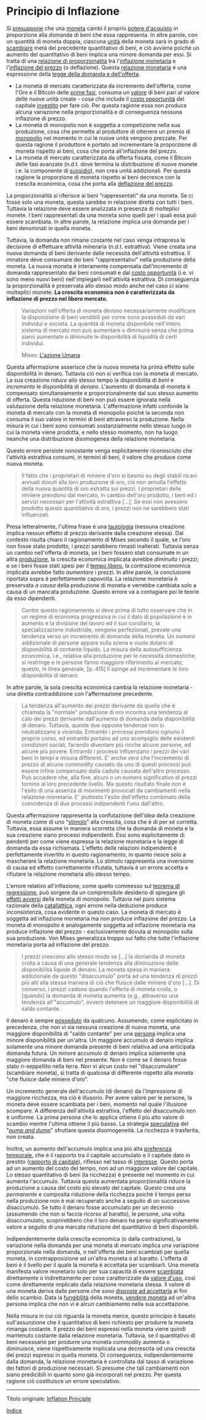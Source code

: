 # Principio di Inflazione



Si [presuppone](https://mises.org/library/man-economy-and-state-power-and-market/html/p/1107) che una [moneta](ch005-money-taxonomy.md) cambi il proprio [potere d'acquisto](https://it.wikipedia.org/wiki/Potere_d%27acquisto) in proporzione alla domanda di beni che essa rappresenta. In altre parole, con un quantità di moneta doppia, ciascuna [unità](ch101-glossary.md#) della moneta sarà in grado di [scambiare](ch101-glossary.md#scambio) metà del precedente quantitativo di beni, e ciò avviene poiché un aumento del quantitativo di beni implica una minore domanda per essi. Si tratta di una [relazione di proporzionalità](https://it.wikipedia.org/wiki/Proporzionalit%C3%A0_(matematica)) tra l'[inflazione monetaria](https://en.wikipedia.org/wiki/Monetary_inflation) e l'[inflazione del prezzo](https://it.wikipedia.org/wiki/Inflazione) (o deflazione). Questa [relazione monetaria](https://mises.org/library/human-action-0/html/pp/778) è una espressione della [legge della domanda e dell'offerta](https://it.wikipedia.org/wiki/Domanda_e_offerta).

- La moneta di mercato caratterizzata da incremento dell'offerta, come l'Oro e il Bitcoin delle [prime fasi](ch101-glossary.md#sussidio-subsidy), consuma un [valore](ch101-glossary.md#valore) di beni pari al valore delle nuove unità create - cosa che include il [costo opportunità](https://it.wikipedia.org/wiki/Costo_opportunit%C3%A0) del capitale [investito](ch101-glossary.md#dare-in-prestito---investire) per fare ciò. Per questa ragione essa non produce alcuna variazione nella proporzionalità e di conseguenza nessuna inflazione di prezzo.
- La moneta di monopolio non è soggetta a competizione nella sua produzione, cosa che permette al produttore di ottenere un premio di [monopolio](https://mises.org/library/man-economy-and-state-power-and-market/html/pp/1054) nel momento in cui le nuove unità vengono prezzate. Per questa ragione il produttore è portato ad incrementare la proporzione di moneta rispetto ai beni, cosa che porta all'inflazione del prezzo.
- La moneta di mercato caratterizzata da offerta fissata, come il Bitcoin delle fasi avanzate (n.d.t. dove termina la distribuzione di nuove monete i.e. la componente di [sussidio](ch101-glossary.md#sussiodio-subsidy)), non crea unità addizionali. Per questa ragione la proporzione di moneta rispetto ai beni decresce con la crescita economica, cosa che porta alla [deflazione del prezzo](https://en.wikipedia.org/wiki/Deflation).  

La proporzionalità si riferisce ai beni "rappresentati" da una moneta. Se ci fosse solo una moneta, questa sarebbe in relazione diretta con tutti i beni. Tuttavia la relazione deve essere analizzata in presenza di molteplici monete. I beni rappresentati da una moneta sono quelli per i quali essa può essere scambiata. In altre parole, la relazione implica una domanda per i beni denominati in quella moneta.

Tuttavia, la domanda non rimane costante nel caso venga intrapresa la decisione di effettuare attività mineraria (n.d.t. estrattiva). Viene creata una nuova domanda di beni derivante dalle necessità dell'attività estrattiva. Il minatore deve consumare dei beni "rappresentativi" nella produzione della moneta. La nuova moneta è interamente compensata dall'incremento di domanda rappresentato dai beni consumati e dal [costo opportunità](https://it.wikipedia.org/wiki/Costo_opportunit%C3%A0) (i.e. vi sono meno nuovi beni) nell'impiegarli nell'attività estrattiva. Di conseguenza la proporzionalità è preservata allo stesso modo anche nel caso ci siano molteplici monete. **La crescita economica non è caratterizzata da inflazione di prezzo nel libero mercato.**

> Variazioni nell'offerta di moneta devono necessariamente modificare la disposizione di beni vendibili per come sono posseduti da vari individui e società. La quantità di moneta disponibile nell'intero sistema di mercato non può aumentare o diminuire senza che prima siano aumentate o diminuite le disponibilità di liquidità di certi individui.
>
> Mises: [L'azione Umana](https://mises.org/library/human-action-0/html/pp/778)

Questa affermazione asserisce che la nuova moneta ha prima effetto sulle disponibilità in denaro. Tuttavia ciò non si verifica con la moneta di mercato. La sua creazione _riduce_ allo stesso tempo la disponibilità di _beni_ e _incrementa_ le disponibilità di _denaro_. L'aumento di domanda di moneta è compensato simultaneamente e proporzionalmente dal suo stesso aumento di offerta. Questa riduzione di beni non può essere ignorata nella valutazione della relazione monetaria. L'affermazione infatti confonde la moneta di mercato con la moneta di monopolio poiché la seconda non consuma il suo valore in termini di beni attraverso la produzione. Nella misura in cui i beni sono consumati sostanzialmente nello stesso luogo in cui la moneta viene prodotta, e nello stesso momento, non ha luogo neanche una distribuzione disomogenea della relazione monetaria.

Questo errore persiste nonostante venga esplicitamente riconosciuto che l'attività estrattiva consumi, in termini di beni, il valore che produce come nuova moneta.

>  Il fatto che i proprietari di miniere d'oro si basino su degli stabili ricavi annuali dovuti alla loro produzione di oro, ciò non annulla l'effetto della nuova quantità di oro estratta sui prezzi. I proprietari delle miniere prendono dal mercato, in cambio dell'oro prodotto, i beni ed i servizi necessari per l'attività estrattiva [...]. Se essi non avessero prodotto questo quantitativo di oro, i prezzi non ne sarebbero stati influenzati.

Presa letteralmente, l'ultima frase è una [tautologia](https://it.wikipedia.org/wiki/Tautologia) (nessuna creazione implica nessun effetto di prezzo derivante dalla creazione stessa). Dal contesto risulta chiaro il ragionamento di Mises secondo il quale, se l'oro non fosse stato prodotto, i prezzi sarebbero rimasti inalterati. Tuttavia senza un cambio nell'offerta di moneta, se i beni fossero stati consumate in un altra [produzione](ch007-production-and-consumption), la crescita economica implicata avrebbe _diminuito_ i prezzi; e se i beni fosse stati spesi per il [tempo libero](ch008-labor-and-leisure.md), la contrazione economica implicata avrebbe fatto _aumentare_ i prezzi. In altre parole, la conclusione riportata sopra è perfettamente capovolta. La relazione monetaria è preservata _a causa_ della produzione di moneta e verrebbe cambiata solo a causa di un mancata produzione. Questo errore va a contagiare poi le teorie da esso dipendenti.

> Contro questo ragionamento si deve prima di tutto osservare che in un regime di economia progressiva in cui il dato di popolazione è in aumento e la divisione del lavoro ed il suo corollario, la specializzazione industriale, vengono perfezionati, prevale una tendenza verso un incremento di domanda della moneta. Un numero addizionale di persone appare sulla scena e vuole dotarsi di disponibilità di contante liquido. La misura della autosufficienza economica, i.e., relativa alla produzione per le necessità domestiche, si restringe e le persone fanno maggiore riferimento al mercato; questo, in linea generale, [p. 415] li spinge ad incrementare le loro disponibilità di denaro.

In altre parole, la sola crescita economica cambia la relazione monetaria - una diretta contraddizione con l'affermazione precedente.

> La tendenza all'aumento dei prezzi derivante da quella che è chiamata la "normale" produzione di oro incontra una tendenza al calo dei prezzi derivante dall'aumento di domanda della disponibilità di denaro. Tuttavia, queste due opposte tendenze non si neutralizzano a vicenda. Entrambi i processi prendono ognuno il proprio corso, ed entrambi portano ad uno scompiglio delle esistenti condizioni sociali, facendo diventare più ricche alcune persone, ed alcune più povere. Entrambi i processi influenzano i prezzi dei vari beni in tempi e misura differenti. E' anche vero che l'incremento di prezzo di alcune commodity causato da uno di questi processi può essere infine compensato dalla caduta causata dell'altro processo. Può accadere che, alla fine, alcuni o un numero significativo di prezzi tornino al loro precedente livello. Ma questo risultato finale non è l'esito di una assenza di movimenti provocati da cambiamenti nella relazione monetaria. E' piuttosto l'esito dell'effetto combinato della coincidenza di due processi indipendenti l'uno dall'altro.

Questa affermazione rappresenta la confutazione dell'idea della creazione di moneta come di uno "[stimolo](https://it.wikipedia.org/wiki/Stimulus)" alla crescita, cosa che è di per sé corretta. Tuttavia, essa assume in maniera scorretta che la domanda di moneta e la sua creazione siano processi indipendenti. Essi sono esplicitamente di pendenti per come viene espressa la relazione monetaria e la legge di domanda da essa richiamata. L'effetto delle relazioni indipendenti è perfettamente invertito in questo ragionamento, in quanto riesce solo a mascherare la relazione monetaria. Lo stimolo rappresenta una inversione di causa ed effetto correttamente rifiutata, tuttavia è un errore accetta e rifiutare la relazione monetaria allo stesso tempo.

L'errore relativo all'inflazione, come quello commesso sul [teorema di regressione](ch074-regression-fallacy.md), può sorgere da un comprensibile desiderio di spiegare gli [effetti avversi](https://it.wikipedia.org/wiki/Signoraggio) della moneta di monopolio. Tuttavia nel puro sistema razionale della [catallattica](https://treccani.it/vocabolario/catallattica/), ogni errore nella deduzione produce inconsistenza, cosa evidente in questo caso. La moneta di mercato è soggetta ad inflazione monetaria ma non produce inflazione del prezzo. La moneta di monopolio è analogamente soggetta ad inflazione monetaria ma produce inflazione del prezzo - esclusivamente dovuta al monopolio sulla sua produzione. Von Mises generalizza troppo sul fatto che _tutta_ l'inflazione monetaria porta ad inflazione del prezzo.

> I prezzi crescono allo stesso modo se [...] la domanda di moneta crolla a causa di una generale tendenza alla diminuzione delle disponibilità liquide di denaro. La moneta spesa in maniera addizionale da questo "disaccumulo" porta ad una tendenza di prezzi più alti alla stessa maniera di ciò che fluisce dalle miniere d'oro [...]. Di converso, i prezzi cadono quando l'offerta di moneta crolla, o [quando] la domanda di moneta aumenta (e.g., attraverso una tendenza all'"accumulo", ovvero detenere un maggiore disponibilità di saldo contante.

Il denaro è sempre [posseduto](ch101-glossary.md#proprietario) da qualcuno. Assumendo, come esplicitato in precedenza, che non vi sia nessuna creazione di nuova moneta, una maggiore disponibilità di "saldo contante" per una [persona](ch101-glossary.md#personsa) implica una minore disponibilità per un'altra. Un maggiore accumulo di denaro implica solamente una minore domanda presente di beni relativa ad una anticipata domanda futura. Un minore accumulo di denaro implica solamente una maggiore domanda di beni nel presente. Non è come se il denaro fosse stato ri-seppellito nella terra. Non vi alcun costo nel "disaccumulare" (scambiare moneta), si tratta di qualcosa di differente rispetto alla moneta "che fluisce dalle miniere d'oro".

Un incremento generale dell'accumulo (di denaro) da l'_impressione_ di maggiore ricchezza, ma ciò è illusorio. Per avere valore per le persone, la moneta deve essere scambiata per i beni, momento nel quale l'illusione scompare. A differenza dell'attività estrattiva, l'effetto del disaccumulo non è uniforme. La prima persona che lo applica ottiene il più alto valore di scambio mentre l'ultima ottiene il più basso. La strategia [speculativa](ch092-speculative-consumption.md) del "[_pump and dump_](https://en.wikipedia.org/wiki/Pump_and_dump)" sfruttare questa disomogeneità. La ricchezza è trasferita, non creata.

Inoltre, un aumento dell'accumulo implica una più alta [preferenza temporale](ch085-time-preference-fallacy.md), che è il rapporto tra il capitale accumulato e il capitale dato in prestito ([rapporto di capitale](ch091-saving-relation.md)), riflesso nel tasso di [interesse](ch101-glossary.md#interesse). Questo porta ad un aumento del costo del tempo, non ad un maggiore valore del capitale. Lo stesso quantitativo di beni (la ricchezza) è presente nel momento in cui aumenta l'accumulo. Tuttavia questa aumentata proporzionalità riduce la produzione a causa del costo più elevato del capitale. Questo crea una _permanente_ e composita riduzione della ricchezza poiché il tempo perso nella produzione non è mai recuperato anche a seguito di un successivo disaccumulo. Se tutto il denaro fosse accumulato per un decennio (assumendo che non si faccia ricorso al baratto), le persone, una volta disaccumulato, scoprirebbero che il loro denaro ha perso significativamente valore a seguito di una marcata riduzione del quantitativo di beni disponibili.

Indipendentemente dalla crescita economica (o dalla contrazione), la variazione nella domanda per una moneta di mercato implica una variazione proporzionale nella domanda, o nell'offerta dei beni scambiati per quella moneta, in contrapposizione ad un'altra moneta o al baratto. L'offerta di beni è il livello per il quale la moneta è accettata per scambiarli. Una moneta manifesta valore monetario solo per sua capacità di essere [scambiata](ch101-glossary.md#scambio-di-unità) direttamente o indirettamente per cose caratterizzate da [valore d'uso](https://en.wikipedia.org/wiki/Use_value), così come direttamente implicato dalla relazione monetaria stessa. Il valore di una moneta deriva dalle persone che sono [disposte ad accettarla](ch101-glossary.md#economia) ai fini dello scambio. Data la [fungibilità](https://en.wikipedia.org/wiki/Fungibility) della moneta, [vendere moneta](ch049-dumping-fallacy.md) ad un'altra persona implica che non vi è alcun cambiamento nella sua accettazione.

Nella misura in cui ciò riguarda la moneta merce, questo principio è basato sull'assunzione che il quantitativo di beni richiesto per produrre la moneta rimanga costante. Il prezzo dei beni espressi nella moneta viene quindi mantenuto costante dalla relazione monetaria. Tuttavia, se il quantitativo di beni necessario per produrre una moneta commodity aumenta o diminuisce, viene rispettivamente implicata una decrescita od una crescita dei prezzi espressi in quella moneta. Di conseguenza, indipendentemente dalla domanda, la relazione monetaria è controllata dal tasso di variazione dei fattori di produzione necessari. Si presume che tali cambiamenti non siano predicibili in quanto sono già incorporati nel prezzo. Per questa ragione ciò costituisce un errore speculativo.

---

Titolo originale: [Inflation Principle](https://github.com/libbitcoin/libbitcoin-system/wiki/Inflation-Principle)

[Indice](/README.md)
